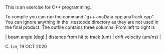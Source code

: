 This is an exercise for C++ programming.

To compile you can run the command "g++ anaData.cpp anaTrack.cpp".
You can ignore anything in the ./testcode directory as they are not used in the final product.
The outfile contains three columns. From left to right is

| beam angle (deg) | distance from hit to track (um) | drift velocity (um/ns) |

C. Lin, 19 OCT 2020